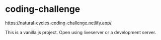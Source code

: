 # coding-challenge
https://natural-cycles-coding-challenge.netlify.app/

This is a vanilla js project. Open using liveserver or a development server. 



